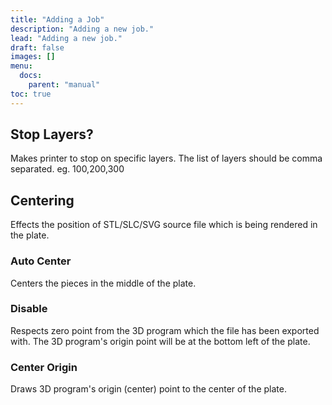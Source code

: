 ```yaml
---
title: "Adding a Job"
description: "Adding a new job."
lead: "Adding a new job."
draft: false
images: []
menu:
  docs:
    parent: "manual"
toc: true
---
```


## Stop Layers?

Makes printer to stop on specific layers. The list of layers should be comma separated.
eg. 100,200,300

## Centering

Effects the position of STL/SLC/SVG source file which is being rendered in the plate.

### Auto Center

Centers the pieces in the middle of the plate.

### Disable

Respects zero point from the 3D program which the file has been exported with. The 3D program's origin point will be at the bottom left of the plate.

### Center Origin

Draws 3D program's origin (center) point to the center of the plate.

